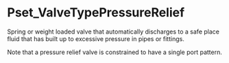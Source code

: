 # Pset_ValveTypePressureRelief

Spring or weight loaded valve that automatically discharges to a safe place fluid that has built up to excessive pressure in pipes or fittings.
<!-- end of short definition -->

Note that a pressure relief valve is constrained to have a single port pattern.
